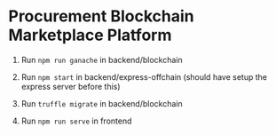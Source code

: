 # Procurement Blockchain Marketplace Platform

1. Run `npm run ganache` in backend/blockchain

2. Run `npm start` in backend/express-offchain (should have setup the express 
server before this)

3. Run `truffle migrate` in backend/blockchain

4. Run `npm run serve` in frontend